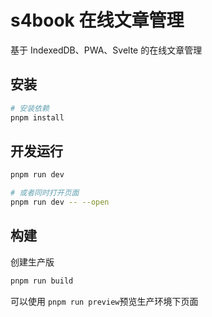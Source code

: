 # s4book 在线文章管理

基于 IndexedDB、PWA、Svelte 的在线文章管理

## 安装

```bash
# 安装依赖
pnpm install
```

## 开发运行

```bash
pnpm run dev

# 或者同时打开页面
pnpm run dev -- --open
```

## 构建

创建生产版

```bash
pnpm run build
```

可以使用 `pnpm run preview`预览生产环境下页面
